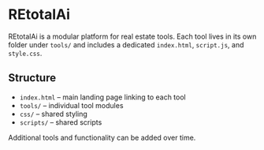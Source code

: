 # REtotalAi

REtotalAi is a modular platform for real estate tools. Each tool lives in its own folder under `tools/` and includes a dedicated `index.html`, `script.js`, and `style.css`.

## Structure

- `index.html` – main landing page linking to each tool
- `tools/` – individual tool modules
- `css/` – shared styling
- `scripts/` – shared scripts

Additional tools and functionality can be added over time.

